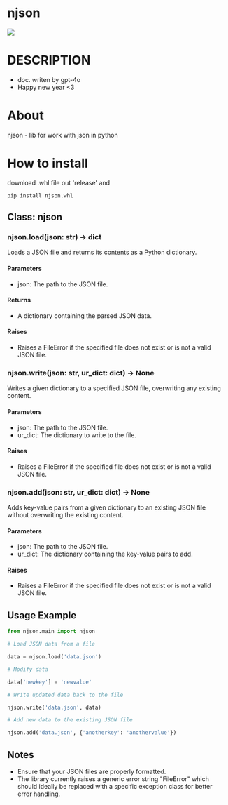 # njson

![](https://github.com/user-attachments/assets/40498f88-3dfe-485b-acba-db34e76b374e)

# DESCRIPTION
* doc. writen by gpt-4o
* Happy new year <3

# About
njson - lib for work with json in python

# How to install
download .whl file out 'release'
and
```
pip install njson.whl
```

## Class: njson

### njson.load(json: str) -> dict

Loads a JSON file and returns its contents as a Python dictionary.

#### Parameters
- json: The path to the JSON file.

#### Returns
- A dictionary containing the parsed JSON data.

#### Raises
- Raises a FileError if the specified file does not exist or is not a valid JSON file.

### njson.write(json: str, ur_dict: dict) -> None

Writes a given dictionary to a specified JSON file, overwriting any existing content.

#### Parameters
- json: The path to the JSON file.
- ur_dict: The dictionary to write to the file.

#### Raises
- Raises a FileError if the specified file does not exist or is not a valid JSON file.

### njson.add(json: str, ur_dict: dict) -> None

Adds key-value pairs from a given dictionary to an existing JSON file without overwriting the existing content.

#### Parameters
- json: The path to the JSON file.
- ur_dict: The dictionary containing the key-value pairs to add.

#### Raises
- Raises a FileError if the specified file does not exist or is not a valid JSON file.

## Usage Example
```python
from njson.main import njson

# Load JSON data from a file

data = njson.load('data.json')

# Modify data

data['newkey'] = 'newvalue'

# Write updated data back to the file

njson.write('data.json', data)

# Add new data to the existing JSON file

njson.add('data.json', {'anotherkey': 'anothervalue'})
```

## Notes

- Ensure that your JSON files are properly formatted.
- The library currently raises a generic error string "FileError" which should ideally be replaced with a specific exception class for better error handling.
